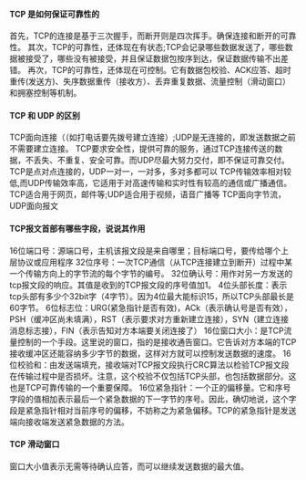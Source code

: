 #### TCP 是如何保证可靠性的

首先，TCP的连接是基于三次握手，而断开则是四次挥手。确保连接和断开的可靠性。
其次，TCP的可靠性，还体现在有状态;TCP会记录哪些数据发送了，哪些数据被接受了，哪些没有被接受，并且保证数据包按序到达，保证数据传输不出差错。
再次，TCP的可靠性，还体现在可控制。它有数据包校验、ACK应答、超时重传(发送方)、失序数据重传（接收方）、丢弃重复数据、流量控制（滑动窗口）和拥塞控制等机制。

#### TCP 和 UDP 的区别

TCP面向连接（（如打电话要先拨号建立连接）;UDP是无连接的，即发送数据之前不需要建立连接。
TCP要求安全性，提供可靠的服务，通过TCP连接传送的数据，不丢失、不重复、安全可靠。而UDP尽最大努力交付，即不保证可靠交付。
TCP是点对点连接的，UDP一对一，一对多，多对多都可以
TCP传输效率相对较低,而UDP传输效率高，它适用于对高速传输和实时性有较高的通信或广播通信。
TCP适合用于网页，邮件等;UDP适合用于视频，语音广播等
TCP面向字节流，UDP面向报文

#### TCP报文首部有哪些字段，说说其作用
16位端口号：源端口号，主机该报文段是来自哪里；目标端口号，要传给哪个上层协议或应用程序
32位序号：一次TCP通信（从TCP连接建立到断开）过程中某一个传输方向上的字节流的每个字节的编号。
32位确认号：用作对另一方发送的tcp报文段的响应。其值是收到的TCP报文段的序号值加1。
4位头部长度：表示tcp头部有多少个32bit字（4字节）。因为4位最大能标识15，所以TCP头部最长是60字节。
6位标志位：URG(紧急指针是否有效)，ACk（表示确认号是否有效），PSH（缓冲区尚未填满），RST（表示要求对方重新建立连接），SYN（建立连接消息标志接），FIN（表示告知对方本端要关闭连接了）
16位窗口大小：是TCP流量控制的一个手段。这里说的窗口，指的是接收通告窗口。它告诉对方本端的TCP接收缓冲区还能容纳多少字节的数据，这样对方就可以控制发送数据的速度。
16位校验和：由发送端填充，接收端对TCP报文段执行CRC算法以检验TCP报文段在传输过程中是否损坏。注意，这个校验不仅包括TCP头部，也包括数据部分。这也是TCP可靠传输的一个重要保障。
16位紧急指针：一个正的偏移量。它和序号字段的值相加表示最后一个紧急数据的下一字节的序号。因此，确切地说，这个字段是紧急指针相对当前序号的偏移，不妨称之为紧急偏移。TCP的紧急指针是发送端向接收端发送紧急数据的方法。

#### TCP 滑动窗口
窗口大小值表示无需等待确认应答，而可以继续发送数据的最大值。